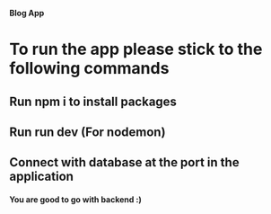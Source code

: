 **Blog App**

# To run the app please stick to the following commands

## Run npm i to install packages

## Run run dev (For nodemon)

## Connect with database at the port in the application

#### You are good to go with backend :)
